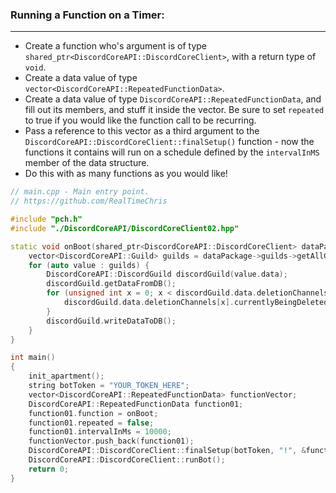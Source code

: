 
### **Running a Function on a Timer:**
---
- Create a function who's argument is of type `shared_ptr<DiscordCoreAPI::DiscordCoreClient>`, with a return type of `void`.
- Create a data value of type `vector<DiscordCoreAPI::RepeatedFunctionData>`.
- Create a data value of type `DiscordCoreAPI::RepeatedFunctionData`, and fill out its members, and stuff it inside the vector. Be sure to set `repeated` to true if you would like the function call to be recurring.
- Pass a reference to this vector as a third argument to the `DiscordCoreAPI::DiscordCoreClient::finalSetup()` function - now the functions it contains will run on a schedule defined by the `intervalInMS` member of the data structure.
- Do this with as many functions as you would like!

```cpp
// main.cpp - Main entry point.
// https://github.com/RealTimeChris

#include "pch.h"
#include "./DiscordCoreAPI/DiscordCoreClient02.hpp"

static void onBoot(shared_ptr<DiscordCoreAPI::DiscordCoreClient> dataPackage) {
    vector<DiscordCoreAPI::Guild> guilds = dataPackage->guilds->getAllGuildsAsync().get();
    for (auto value : guilds) {
        DiscordCoreAPI::DiscordGuild discordGuild(value.data);
        discordGuild.getDataFromDB();
        for (unsigned int x = 0; x < discordGuild.data.deletionChannels.size(); x += 1) {
            discordGuild.data.deletionChannels[x].currentlyBeingDeleted = false;
        }
        discordGuild.writeDataToDB();
    }
}

int main()
{
    init_apartment();
    string botToken = "YOUR_TOKEN_HERE";
    vector<DiscordCoreAPI::RepeatedFunctionData> functionVector;
    DiscordCoreAPI::RepeatedFunctionData function01;
    function01.function = onBoot;
    function01.repeated = false;
    function01.intervalInMs = 10000;
    functionVector.push_back(function01);
    DiscordCoreAPI::DiscordCoreClient::finalSetup(botToken, "!", &functionVector);
    DiscordCoreAPI::DiscordCoreClient::runBot();
    return 0;
}

```
